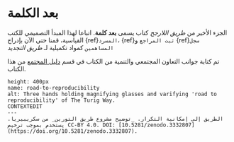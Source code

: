# بعد الكلمة

الجزء الأخير من _طريق اللارجح_ كتاب يسمى **بعد كلمة**. اتباعا لهذا المبدأ التصميمي للكتب القياسية، قمنا حتى الآن بإدراج {ref}`المسرد`، {ref}`ثبت المراجع` و {ref}`سجل المساهمين` كمواد تكميلية لـ _طريق التجديد_

تم كتابة جوانب التعاون المجتمعي والتنمية من الكتاب في قسم [دليل المجتمع](../community-handbook/community-handbook) من هذا الكتاب.

```{figure} ../figures/road-to-reproducibility.jpg
height: 400px
name: road-to-reproducibility
alt: Three hands holding magnifying glasses and varifying 'road to reproducibility' of The Turig Way.
CONTEXTEDIT
---
الطريق إلى إمكانية التكرار. _توضيح مشروع طريق التورين_ من سكريبيريا. يستخدم بموجب ترخيص CC-BY 4.0. DOI: [10.5281/zenodo.3332807] (https://doi.org/10.5281/zenodo.3332807).
```
